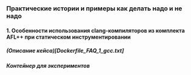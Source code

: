### Практические истории и примеры как делать надо и не надо

#### 1. Особенности использования clang-компиляторов из комплекта AFL++ при статическом инструментировании
##### (Описание кейса)[Dockerfile_FAQ_1_gcc.txt]
##### Контейнер для экспериментов
